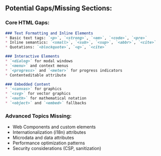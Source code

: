 ## **Potential Gaps/Missing Sections:**

### **Core HTML Gaps:**

```markdown
### Text Formatting and Inline Elements
* Basic text tags: `<p>`, `<strong>`, `<em>`, `<code>`, `<pre>`
* Inline semantics: `<small>`, `<sub>`, `<sup>`, `<abbr>`, `<cite>`
* Quotations: `<blockquote>`, `<q>`, `<cite>`

### Interactive Elements
* `<dialog>` for modal windows
* `<menu>` and context menus
* `<progress>` and `<meter>` for progress indicators
* Contenteditable attribute

### Embedded Content
* `<canvas>` for graphics
* `<svg>` for vector graphics
* `<math>` for mathematical notation
* `<object>` and `<embed>` fallbacks
```

### **Advanced Topics Missing:**
- Web Components and custom elements
- Internationalization (i18n) attributes
- Microdata and data attributes
- Performance optimization patterns
- Security considerations (CSP, sanitization)
